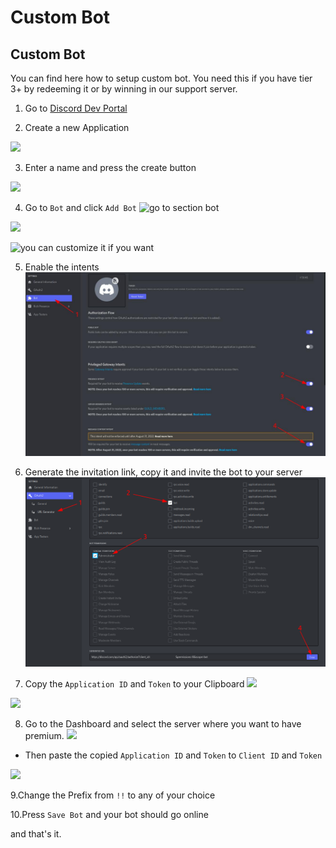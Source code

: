 # Custom Bot

## Custom Bot

You can find here how to setup custom bot. You need this if you have tier 3+ by redeeming it or by winning in our support server.
1. Go to [Discord Dev Portal](https://discord.com/developers/applications)


2. Create a new Application

![](../.gitbook/assets/image%20%2844%29.png)


3. Enter a name and press the create button

![](../.gitbook/assets/image%20%2845%29.png)

4. Go to `Bot` and click `Add Bot`
![go to section bot](../.gitbook/assets/image%20%2848%29.png)

![](../.gitbook/assets/image%20%2846%29.png)

![you can customize it if you want](../.gitbook/assets/image%20%2852%29.png)

5. Enable the intents
![enable the intent](../.gitbook/assets/enable_intents.jpg)

6. Generate the invitation link, copy it and invite the bot to your server
![generating the invite link](../.gitbook/assets/generate_invite_link.png)

7. Copy the `Application ID` and `Token` to your Clipboard
![](../.gitbook/assets/image%20%2849%29.png)

![](../.gitbook/assets/image%20%2853%29.png)

8. Go to the Dashboard and select the server where you want to have premium.
![](../.gitbook/assets/image%20%2851%29.png)

- Then paste the copied `Application ID` and `Token` to `Client ID` and `Token`

![](../.gitbook/assets/image%20%2850%29.png)

9.Change the Prefix from `!!` to any of your choice

10.Press `Save Bot` and your bot should go online

and that's it.
